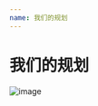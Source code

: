 ```yaml
---
name: 我们的规划
---
```


# 我们的规划
![image](http://note.youdao.com/yws/public/resource/95ecc0531b8c394f703603b32f253072/xmlnote/AEBFFC1731454DFCA0F624ED93F6D8D0/26)
